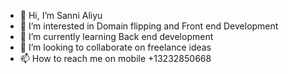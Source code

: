 - 👋 Hi, I’m Sanni Aliyu
- 👀 I’m interested in Domain flipping and Front end Development 
- 🌱 I’m currently learning Back end development 
- 💞️ I’m looking to collaborate on freelance ideas
- 📫 How to reach me on mobile +13232850668

<!---
HouriDomains/HouriDomains is a ✨ special ✨ repository because its `README.md` (this file) appears on your GitHub profile.
You can click the Preview link to take a look at your changes.
--->
